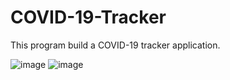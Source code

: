 # COVID-19-Tracker
This program build a COVID-19 tracker application.

![image](https://user-images.githubusercontent.com/66841718/123193999-b8b30680-d473-11eb-8582-98bba648ec48.png)
![image](https://user-images.githubusercontent.com/66841718/123194039-ccf70380-d473-11eb-80c1-32270400018c.png)
